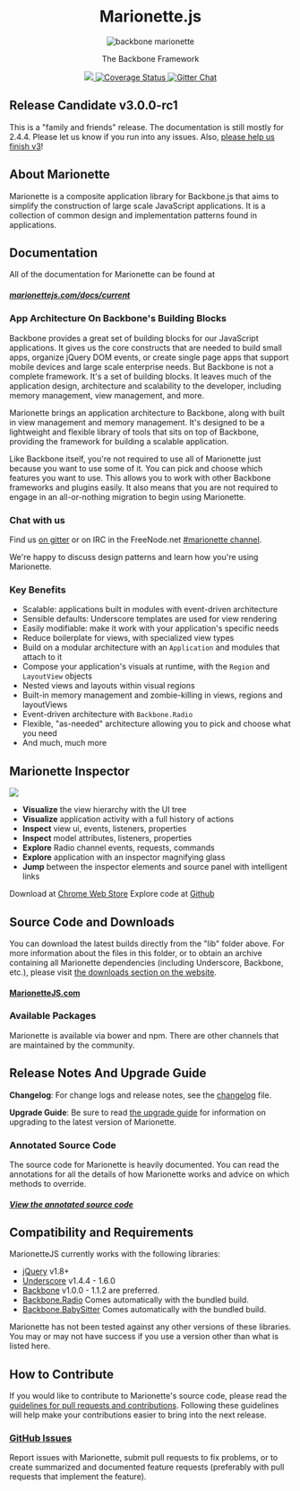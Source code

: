 <h1 align="center">Marionette.js</h1>
<p align="center">
  <img title="backbone marionette" src='marionette-logo.png' />
</p>
<p align="center">The Backbone Framework</p>
<p align="center">
  <a title='Build Status' href="https://travis-ci.org/marionettejs/backbone.marionette">
    <img src='https://secure.travis-ci.org/marionettejs/backbone.marionette.svg?branch=master' />
  </a>
  <a href='https://coveralls.io/r/marionettejs/backbone.marionette'>
    <img src='https://img.shields.io/coveralls/marionettejs/backbone.marionette.svg' alt='Coverage Status' />
  </a>
  <a href='https://gitter.im/marionettejs/backbone.marionette?utm_source=badge&utm_medium=badge&utm_campaign=pr-badge&utm_content=body_badge'>
    <img src='https://badges.gitter.im/Join%20Chat.svg' alt='Gitter Chat' />
  </a>
</p>

## Release Candidate v3.0.0-rc1

This is a "family and friends" release. The documentation is still mostly for 2.4.4.
Please let us know if you run into any issues. Also, [please help us finish v3](https://github.com/marionettejs/backbone.marionette/milestones/v3.0.0)!

## About Marionette

Marionette is a composite application library for Backbone.js that
aims to simplify the construction of large scale JavaScript applications.
It is a collection of common design and implementation patterns found in
applications.

## Documentation

All of the documentation for Marionette can be found at

##### [marionettejs.com/docs/current](http://marionettejs.com/docs/current)

### App Architecture On Backbone's Building Blocks

Backbone provides a great set of building blocks for our JavaScript
applications. It gives us the core constructs that are needed to build
small apps, organize jQuery DOM events, or create single page apps that
support mobile devices and large scale enterprise needs. But Backbone is
not a complete framework. It's a set of building blocks. It leaves
much of the application design, architecture and scalability to the
developer, including memory management, view management, and more.

Marionette brings an application architecture to Backbone, along with
built in view management and memory management. It's designed to be a
lightweight and flexible library of tools that sits on top of Backbone,
providing the framework for building a scalable application.

Like Backbone itself, you're not required to use all of Marionette just
because you want to use some of it. You can pick and choose which features
you want to use. This allows you to work with other Backbone
frameworks and plugins easily. It also means that you are not required
to engage in an all-or-nothing migration to begin using Marionette.

### Chat with us

Find us [on gitter](https://gitter.im/marionettejs/backbone.marionette) or on IRC in the FreeNode.net [#marionette channel](http://freenode.net).

We're happy to discuss design patterns and learn how you're using Marionette.


### Key Benefits

* Scalable: applications built in modules with event-driven architecture
* Sensible defaults: Underscore templates are used for view rendering
* Easily modifiable: make it work with your application's specific needs
* Reduce boilerplate for views, with specialized view types
* Build on a modular architecture with an `Application` and modules that attach to it
* Compose your application's visuals at runtime, with the `Region` and `LayoutView` objects
* Nested views and layouts within visual regions
* Built-in memory management and zombie-killing in views, regions and layoutViews
* Event-driven architecture with `Backbone.Radio`
* Flexible, "as-needed" architecture allowing you to pick and choose what you need
* And much, much more


## Marionette Inspector

<a href="https://github.com/marionettejs/marionette.inspector"><img src="http://i.imgur.com/B1q9QXH.jpg" align="center" /></a>

+ **Visualize** the view hierarchy with the UI tree
+ **Visualize** application activity with a full history of actions
+ **Inspect** view ui, events, listeners, properties
+ **Inspect** model attributes, listeners, properties
+ **Explore** Radio channel events, requests, commands
+ **Explore** application with an inspector magnifying glass
+ **Jump** between the inspector elements and source panel with intelligent links

Download at [Chrome Web Store](https://chrome.google.com/webstore/detail/marionette-inspector/fbgfjlockdhidoaempmjcddibjklhpka)
Explore code at  [Github](https://github.com/marionettejs/marionette.inspector)

## Source Code and Downloads

You can download the latest builds directly from the "lib" folder above.
For more information about the files in this folder, or to obtain an archive
containing all Marionette dependencies (including Underscore, Backbone, etc.),
please visit [the downloads section on the website](http://marionettejs.com#download).

#### [MarionetteJS.com](http://marionettejs.com#download)

### Available Packages

Marionette is available via bower and npm. There are other channels that are maintained by the community.


## Release Notes And Upgrade Guide

**Changelog**: For change logs and release notes, see the
[changelog](changelog.md) file.

**Upgrade Guide**: Be sure to read [the upgrade guide](upgradeGuide.md)
for information on upgrading to the latest version of Marionette.


### Annotated Source Code

The source code for Marionette is heavily documented.
You can read the annotations for all the details of how Marionette works and advice on which methods to override.

##### [View the annotated source code](http://marionettejs.com/annotated-src/backbone.marionette)

## Compatibility and Requirements

MarionetteJS currently works with the following libraries:

* [jQuery](http://jquery.com) v1.8+
* [Underscore](http://underscorejs.org) v1.4.4 - 1.6.0
* [Backbone](http://backbonejs.org) v1.0.0 - 1.1.2 are preferred.
* [Backbone.Radio](https://github.com/marionettejs/backbone.radio) Comes automatically with the bundled build.
* [Backbone.BabySitter](https://github.com/marionettejs/backbone.babysitter) Comes automatically with the bundled build.

Marionette has not been tested against any other versions of these
libraries. You may or may not have success if you use a version other
than what is listed here.


## How to Contribute

If you would like to contribute to Marionette's source code, please read
the [guidelines for pull requests and contributions](CONTRIBUTING.md).
Following these guidelines will help make your contributions easier to
bring into the next release.

### [GitHub Issues](//github.com/marionettejs/backbone.marionette/issues)

Report issues with Marionette, submit pull requests to fix problems, or to
create summarized and documented feature requests (preferably with pull
requests that implement the feature).
